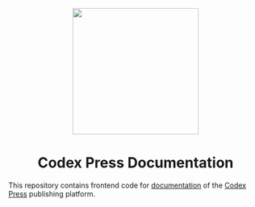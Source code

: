 <p align="center">
  <a href="https://codex.press/docs/fleurons">
    <img src="https://usercontent.codex.press/fleurons/penny-farthing.svg" width="250">
   </a>
</p>
<h1 align=center>Codex Press Documentation</h1>

This repository contains frontend code for [documentation] of the [Codex Press] publishing platform.

[Codex Press]: https://codex.press/
[documentation]: https://codex.press/docs

